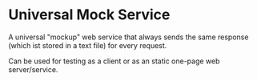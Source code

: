 # Universal Mock Service

A universal "mockup" web service that always sends the same response (which ist stored in a text file) for every request.

Can be used for testing as a client or as an static one-page web server/service.
